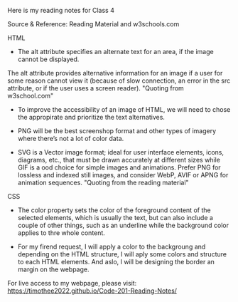 Here is my reading notes for Class 4

Source & Reference: Reading Material and w3schools.com

HTML

* The alt attribute specifies an alternate text for an area, if the image cannot be displayed.

The alt attribute provides alternative information for an image if a user for some reason cannot view it (because of slow connection, an error in the src attribute, or if the user uses a screen reader).
"Quoting from w3school.com"

* To improve the accessibility of an image of HTML, we will need to chose the appropirate and prioritize the text alternatives.

* PNG will be the best  screenshop format and other types of imagery where there’s not a lot of color data.

* SVG is a Vector image format; ideal for user interface elements, icons, diagrams, etc., that must be drawn accurately at different sizes while GIF is a 
ood choice for simple images and animations. Prefer PNG for lossless and indexed still images, and consider WebP, AVIF or APNG for animation sequences.
"Quoting from the reading material"


CSS

* The color property sets the color of the foreground content of the selected elements, which is usually the text, but can also include a couple of other things, such as an underline while
the background color applies to thre whole content.

* For my firend request, I will apply a color to the backgroung and depending on the HTML structure, I will aply some colors and structure to each HTML elements. And aslo, I will be designing the border an margin on the webpage.
 
For live access to my webpage, please visit: <https://timothee2022.github.io/Code-201-Reading-Notes/>
